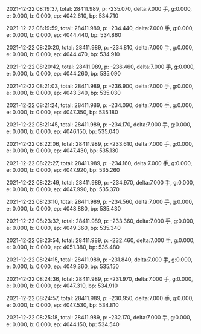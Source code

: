 2021-12-22 08:19:37, total: 28411.989, p: -235.070, delta:7.000 手, g:0.000, e: 0.000, b: 0.000, ep: 4042.610, bp: 534.710

2021-12-22 08:19:59, total: 28411.989, p: -234.440, delta:7.000 手, g:0.000, e: 0.000, b: 0.000, ep: 4044.440, bp: 534.860

2021-12-22 08:20:20, total: 28411.989, p: -234.810, delta:7.000 手, g:0.000, e: 0.000, b: 0.000, ep: 4044.470, bp: 534.910

2021-12-22 08:20:42, total: 28411.989, p: -236.460, delta:7.000 手, g:0.000, e: 0.000, b: 0.000, ep: 4044.260, bp: 535.090

2021-12-22 08:21:03, total: 28411.989, p: -236.900, delta:7.000 手, g:0.000, e: 0.000, b: 0.000, ep: 4043.340, bp: 535.030

2021-12-22 08:21:24, total: 28411.989, p: -234.090, delta:7.000 手, g:0.000, e: 0.000, b: 0.000, ep: 4047.350, bp: 535.180

2021-12-22 08:21:45, total: 28411.989, p: -234.170, delta:7.000 手, g:0.000, e: 0.000, b: 0.000, ep: 4046.150, bp: 535.040

2021-12-22 08:22:06, total: 28411.989, p: -233.610, delta:7.000 手, g:0.000, e: 0.000, b: 0.000, ep: 4047.430, bp: 535.130

2021-12-22 08:22:27, total: 28411.989, p: -234.160, delta:7.000 手, g:0.000, e: 0.000, b: 0.000, ep: 4047.920, bp: 535.260

2021-12-22 08:22:49, total: 28411.989, p: -234.970, delta:7.000 手, g:0.000, e: 0.000, b: 0.000, ep: 4047.990, bp: 535.370

2021-12-22 08:23:10, total: 28411.989, p: -234.560, delta:7.000 手, g:0.000, e: 0.000, b: 0.000, ep: 4048.880, bp: 535.430

2021-12-22 08:23:32, total: 28411.989, p: -233.360, delta:7.000 手, g:0.000, e: 0.000, b: 0.000, ep: 4049.360, bp: 535.340

2021-12-22 08:23:54, total: 28411.989, p: -232.460, delta:7.000 手, g:0.000, e: 0.000, b: 0.000, ep: 4051.380, bp: 535.480

2021-12-22 08:24:15, total: 28411.989, p: -231.840, delta:7.000 手, g:0.000, e: 0.000, b: 0.000, ep: 4049.360, bp: 535.150

2021-12-22 08:24:36, total: 28411.989, p: -231.970, delta:7.000 手, g:0.000, e: 0.000, b: 0.000, ep: 4047.310, bp: 534.910

2021-12-22 08:24:57, total: 28411.989, p: -230.950, delta:7.000 手, g:0.000, e: 0.000, b: 0.000, ep: 4047.530, bp: 534.810

2021-12-22 08:25:18, total: 28411.989, p: -232.170, delta:7.000 手, g:0.000, e: 0.000, b: 0.000, ep: 4044.150, bp: 534.540